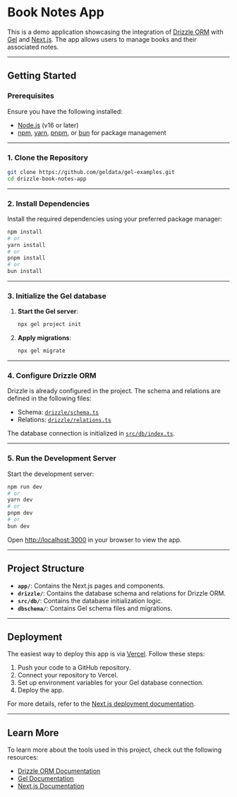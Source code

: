 # Book Notes App

This is a demo application showcasing the integration of [Drizzle ORM](https://orm.drizzle.team/) with [Gel](https://gel.dev/) and [Next.js](https://nextjs.org). The app allows users to manage books and their associated notes.

---

## Getting Started

### Prerequisites

Ensure you have the following installed:

- [Node.js](https://nodejs.org/) (v16 or later)
- [npm](https://www.npmjs.com/), [yarn](https://yarnpkg.com/), [pnpm](https://pnpm.io/), or [bun](https://bun.sh/) for package management

---

### 1. Clone the Repository

```bash
git clone https://github.com/geldata/gel-examples.git
cd drizzle-book-notes-app
```

---

### 2. Install Dependencies

Install the required dependencies using your preferred package manager:

```bash
npm install
# or
yarn install
# or
pnpm install
# or
bun install
```

---

### 3. Initialize the Gel database

1. **Start the Gel server**:
   
   ```bash
   npx gel project init
   ```

2. **Apply migrations**:

   ```bash
   npx gel migrate
   ```

---

### 4. Configure Drizzle ORM

Drizzle is already configured in the project. The schema and relations are defined in the following files:

- Schema: [`drizzle/schema.ts`](drizzle/schema.ts)
- Relations: [`drizzle/relations.ts`](drizzle/relations.ts)

The database connection is initialized in [`src/db/index.ts`](src/db/index.ts).

---

### 5. Run the Development Server

Start the development server:

```bash
npm run dev
# or
yarn dev
# or
pnpm dev
# or
bun dev
```

Open [http://localhost:3000](http://localhost:3000) in your browser to view the app.

---

## Project Structure

- **`app/`**: Contains the Next.js pages and components.
- **`drizzle/`**: Contains the database schema and relations for Drizzle ORM.
- **`src/db/`**: Contains the database initialization logic.
- **`dbschema/`**: Contains Gel schema files and migrations.

---

## Deployment

The easiest way to deploy this app is via [Vercel](https://vercel.com). Follow these steps:

1. Push your code to a GitHub repository.
2. Connect your repository to Vercel.
3. Set up environment variables for your Gel database connection.
4. Deploy the app.

For more details, refer to the [Next.js deployment documentation](https://nextjs.org/docs/app/building-your-application/deploying).

---

## Learn More

To learn more about the tools used in this project, check out the following resources:

- [Drizzle ORM Documentation](https://orm.drizzle.team/)
- [Gel Documentation](https://docs.geldata.com)
- [Next.js Documentation](https://nextjs.org/docs)

